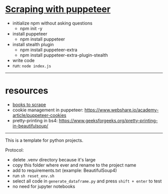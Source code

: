 # [Scraping with puppeteer](https://www.youtube.com/watch?v=kNgM4QqYgpY)
- initialize npm without asking questions
    - npm init -y
- install puppeteer
    - npm install puppeteer
- install stealth plugin
    - npm install puppeteer-extra
    - npm install puppeteer-extra-plugin-stealth
- write code
- run: `node index.js`






--- 
# resources
- [books to scrape](https://books.toscrape.com/)
- cookie management in puppeteer: https://www.webshare.io/academy-article/puppeteer-cookies
- pretty-printing in bs4: https://www.geeksforgeeks.org/pretty-printing-in-beautifulsoup/









---

This is a template for python projects.

Protocol:
- delete .venv directory because it's large
- copy this folder where ever and rename to the project name
- add to requirements.txt (example: BeautifulSoup4)
- run `sh reset_env.sh`
- select all code in `generate_dataframe.py` and press `shift + enter` to test
- no need for jupyter notebooks